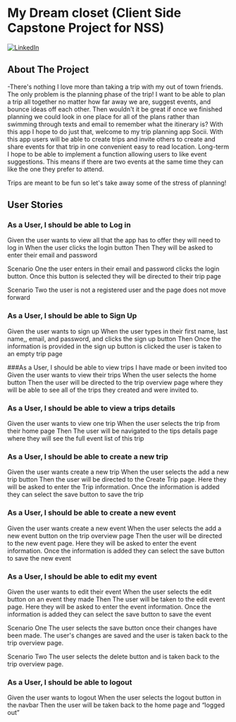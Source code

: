 # My Dream closet (Client Side Capstone Project for NSS)

[![LinkedIn][linkedin-shield]][linkedin-url]


<!-- ABOUT THE PROJECT -->
## About The Project

-There's nothing I love more than taking a trip with my out of town friends. The only problem is the planning phase of the trip! I want to be able to plan a trip all together no matter how far away we are, suggest events, and bounce ideas off each other. Then wouldn't it be great if once we finished planning we could look in one place for all of the plans rather than swimming through texts and email to remember what the itinerary is? 
With this app I hope to do just that, welcome to my trip planning app Socii. With this app users will be able to create trips and invite others to create and share events for that trip in one convenient easy to read location. Long-term I hope to be able to implement a function allowing users to like event suggestions. This means if there are two events at the same time they can like the one they prefer to attend. 

Trips are meant to be fun so let's take away some of the stress of planning!



<!-- USER STORIES-->
## User Stories

### As a User, I should be able to Log in
Given the user wants to view all that the app has to offer they will need to log in
When the user clicks the login button 
Then They will be  asked to enter their email and password 

Scenario One the user enters in their email and password clicks the login button. Once this button is selected they will be directed to their trip page 

Scenario Two  the user is not a registered user and the page does not move forward

### As a User, I should be able to Sign Up
Given the user wants to sign up
When the user types in their first name, last name,, email, and password,  and clicks the sign up button 
Then Once the information is provided in the sign up button is clicked the user is taken to an empty trip page

###As a User, I should be able to view trips I have made or been invited too
Given the user wants to view their trips
When the user selects the home button
Then  the user will be directed to the trip overview page where they will be able to see all of the trips they created and were invited to. 

### As a User, I should be able to view a trips details
Given the user wants to view one trip
When the user selects the trip from their home page
Then The user will be navigated to the tips details page where they will see the full event list of this trip

### As a User, I should be able to create a new trip
Given the user wants create a new trip
When the user  selects the add a new trip button
Then  the user will be directed to the Create Trip page. Here they will be asked to enter the Trip information. Once the information is added they can select the save button to save the trip 

### As a User, I should be able to create a new event
Given the user wants create a new event
When the user selects the add a new event button on the trip overview page
Then  the user will be directed to the new event page. Here they will be asked to enter the event information. Once the information is added they can select the save button to save the new event 

### As a User, I should be able to edit my event
Given the user wants to edit their event
When the user selects the edit button on an event they made
Then The user will be taken to the edit event page. Here they will be asked to enter the event information. Once the information is added they can select the save button to save the event 

Scenario One  The user selects the save button once their changes have been made. The user's changes are saved and the user  is taken back to the trip overview page.

Scenario Two The user selects the delete button and is taken back to the trip overview page.



### As a User, I should be able to  logout
Given the user wants to logout
When the user selects the logout button in the navbar
Then the user will be taken back to the home page and “logged out”


<!-- MARKDOWN LINKS & IMAGES -->
[linkedin-shield]: https://img.shields.io/badge/-LinkedIn-black.svg?style=for-the-badge&logo=linkedin&colorB=555
[linkedin-url]: https://linkedin.com/in/sydney-m-sharp/
[linkedin-url]: https://linkedin.com/in/sydney-m-sharp/

[wireFrame-url]:[https://miro.com/app/board/uXjVKSpbdfY=/?moveToWidget=3458764586076634312&cot=14](https://www.canva.com/design/DAGLDS13Vlo/j_w0QXDhzV5x-5PWOA_tsQ/edit?utm_content=DAGLDS13Vlo&utm_campaign=designshare&utm_medium=link2&utm_source=sharebutton)

[erd-url]:[https://dbdiagram.io/d/Sydney-Sharps-Capstone-ERD-65f208a3b1f3d4062cdccbfb](https://dbdiagram.io/d/Trip-app-660c20f903593b6b61fb1a61)
